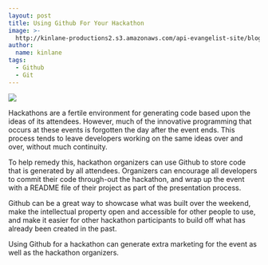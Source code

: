 ```yaml
---
layout: post
title: Using Github For Your Hackathon
image: >-
  http://kinlane-productions2.s3.amazonaws.com/api-evangelist-site/blog/github-logo-basic.png
author:
  name: kinlane
tags:
  - Github
  - Git
---
```

[![](https://s3.amazonaws.com/kinlane-productions2/api-evangelist/github/github-logo.png)](https://github.com/ "Github")

Hackathons are a fertile environment for generating code based upon the ideas of its attendees. However, much of the innovative programming that occurs at these events is forgotten the day after the event ends. This process tends to leave developers working on the same ideas over and over, without much continuity.

To help remedy this, hackathon organizers can use Github to store code that is generated by all attendees. Organizers can encourage all developers to commit their code through-out the hackathon, and wrap up the event with a README file of their project as part of the presentation process.

Github can be a great way to showcase what was built over the weekend, make the intellectual property open and accessible for other people to use, and make it easier for other hackathon participants to build off what has already been created in the past.

Using Github for a hackathon can generate extra marketing for the event as well as the hackathon organizers.